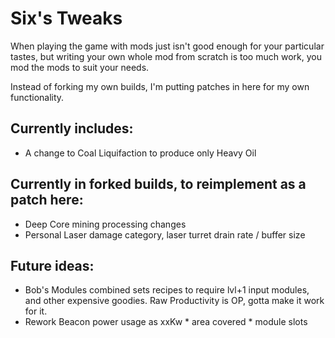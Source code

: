 # Six's Tweaks
When playing the game with mods just isn't good enough for your particular tastes, but writing your own whole mod from scratch is too much work, you mod the mods to suit your needs.

Instead of forking my own builds, I'm putting patches in here for my own functionality.

## Currently includes:
* A change to Coal Liquifaction to produce only Heavy Oil

## Currently in forked builds, to reimplement as a patch here:
* Deep Core mining processing changes
* Personal Laser damage category, laser turret drain rate / buffer size

## Future ideas:
* Bob's Modules combined sets recipes to require lvl+1 input modules, and other expensive goodies. Raw Productivity is OP, gotta make it work for it.
* Rework Beacon power usage as xxKw * area covered * module slots